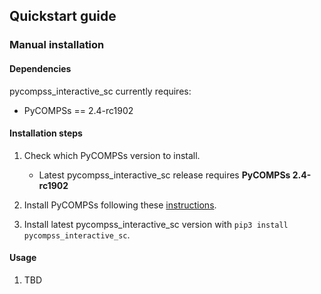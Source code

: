 ## Quickstart guide

### Manual installation

#### Dependencies

pycompss_interactive_sc currently requires:

* PyCOMPSs == 2.4-rc1902

#### Installation steps

1. Check which PyCOMPSs version to install.
    * Latest pycompss_interactive_sc release requires **PyCOMPSs 2.4-rc1902**

2. Install PyCOMPSs following these [instructions](http://compss.bsc.es/releases/compss/latest/docs/COMPSs_Installation_Manual.pdf).

3. Install latest pycompss_interactive_sc version with ``pip3 install pycompss_interactive_sc``.

#### Usage

1. TBD
